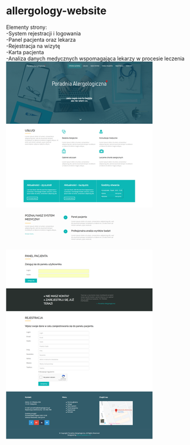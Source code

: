 # allergology-website
Elementy strony:
<br/>-System rejestracji i logowania
<br/>-Panel pacjenta oraz lekarza
<br/>-Rejestracja na wizytę
<br/>-Karta pacjenta
<br/>-Analiza danych medycznych wspomagająca lekarzy w procesie leczenia
<br/><img src="img/first.png" alt="first">
